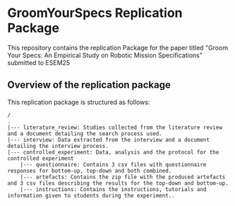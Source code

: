 # GroomYourSpecs Replication Package

This repository contains the replication Package for the paper titled "Groom Your Specs: An Empirical Study on Robotic Mission Specifications" submitted to ESEM25

## Overview of the replication package

This replication package is structured as follows:

```
/
.
|--- literature_review: Studies collected from the literature review and a document detailing the search process used.
|--- interview: Data extracted from the interview and a document detailing the interview process.
|--- controlled_experiment: Data, analysis and the protocol for the controlled experiment
    |--- questionnaire: Contains 3 csv files with questionnaire responses for bottom-up, top-down and both combined.
    |--- artefacts: Contains the zip file with the produced artefacts and 3 csv files describing the results for the top-down and bottom-up.
    |--- instructions: Contains the instructions, tutorials and information given to students during the experiment..
```
